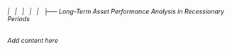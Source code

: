 ###### |   |   |   |   |   ├── Long-Term Asset Performance Analysis in Recessionary Periods

*Add content here*